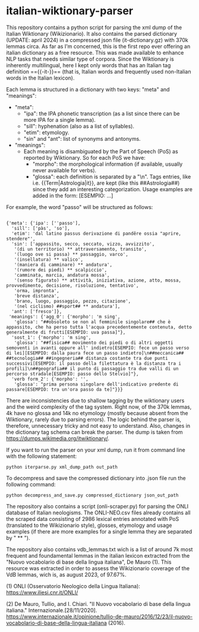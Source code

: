 # italian-wiktionary-parser
This repository contains a python script for parsing the xml dump of the Italian Wiktionary (Wikizionario). It also contains the parsed dictionary (UPDATE: april 2024) in a compressed json file (it-dictionary.gz) with 370k lemmas circa. As far as I'm concerned, this is the first repo ever offering an italian dictionary as a free resource. This was made available to enhance NLP tasks that needs similar type of corpora. Since the Wiktionary is inherently multilingual, here I kept only words that has an Italian tag definition =={{-it-}}== (that is, Italian words and frequently used non-Italian words in the Italian lexicon). 

Each lemma is structured in a dictionary with two keys: "meta" and "meanings":

- "meta":
  - "ipa": the IPA phonetic transcription (as a list since there can be more IPA for a single lemma).
  - "sill": hyphenation (also as a list of syllables).
  - "etim": etymology.
  - "sin" and "ant": list of synonyms and antonyms.
- "meanings":
  - Each meaning is disambiguated by the Part of Speech (PoS) as reported by Wiktionary. So for each PoS we have:
    - "morpho": the morphological information (if available, usually never available for verbs).
    - "glossa": each definition is separated by a "\n". Tags entries, like i.e. {{Term|Astrologia|it}}, are kept (like this ##Astrologia##) since they add an interesting categorization. Usage examples are added in the form: [ESEMPIO: ...]

For example, the word "passo" will be structured as follows:

```

{'meta': {'ipa': ['ˈpasso'],
  'sill': ['pàs', 'so'],
  'etim': 'dal latino passus derivazione di pandĕre ossia "aprire, stendere"',
  'sin': ['appassito, secco, seccato, vizzo, avvizzito',
   '(di un territorio) ** attraversamento, transito',
   '(luogo ove si passa) ** passaggio, varco',
   '(insellatura) ** valico',
   '(maniera di camminare) ** andatura',
   '(rumore dei piedi) ** scalpiccio',
   'camminata, marcia, andatura mossa',
   '(senso figurato) ** attività, iniziativa, azione, atto, mossa, provvedimento, decisione, risoluzione, tentativo',
   'orma, impronta',
   'breve distanza',
   'brano, luogo, passaggio, pezzo, citazione',
   '(nel ciclismo) ##sport## ** andatura'],
  'ant': ['fresco']},
 'meanings': {'agg_0': {'morpho': 'm sing',
   'glossa': "##obsoleto se non al femminile singolare## che è appassito, che ha perso tutta l'acqua precedentemente contenuta, detto generalmente di frutti[ESEMPIO: uva passa]"},
  'sost_1': {'morpho': 'm sing',
   'glossa': "##fisica## movimento dei piedi o di altri oggetti semoventi in avanti oppure all' indietro[ESEMPIO: fece un passo verso di lei][ESEMPIO: dalla paura fece un passo indietro]\n##meccanica## ##tecnologia## ##ingegneria## distanza costante tra due punti successivi[ESEMPIO: il passo della filettatura è la distanza tra i profili]\n##geografia## il punto di passaggio tra due valli di un percorso stradale[ESEMPIO: passo dello Stelvio]"},
  'verb form_2': {'morpho': '',
   'glossa': "prima persona singolare dell'indicativo predente di passare[ESEMPIO: tra un'ora passo da te]"}}}

```

There are inconsistencies due to shallow tagging by the wiktionary users and the weird complexity of the tag system. Right now, of the 370k lemmas, 4k have no glossa and 14k no etymology (mostly because absent from the Wiktionary, rarely due to parsing errors). The logic behind the parser is, therefore, unnecessary tricky and not easy to understand. Also, changes in the dictionary tag schema can break the parser.
The dump is taken from https://dumps.wikimedia.org/itwiktionary/.

If you want to run the parser on your xml dump, run it from command line with the following statement: 

```
python iterparse.py xml_dump_path out_path
```

To decompress and save the compressed dictionary into .json file run the following command:

```
python decompress_and_save.py compressed_dictionary json_out_path
```

The repository also contains a script (onli-scraper.py) for parsing the ONLI database of Italian neologisms. The ONLI-NEO.csv files already contains all the scraped data consisting of 2986 lexical entries annotated with PoS (translated to the Wikizionario style), glosses, etymology and usage examples (if there are more examples for a single lemma they are separated by " ** ").

The repository also contains vdb_lemmas.txt wich is a list of around 7k most frequent and foundamental lemmas in the italian lexicon extracted from the "Nuovo vocabolario di base della lingua italiana", De Mauro (1). This resource was extracted in order to assess the Wikizionario coverage of the VdB lemmas, wich is, as august 2023, of 97.67%.


(1) ONLI (Osservatorio Neologico della Lingua Italiana): https://www.iliesi.cnr.it/ONLI/

(2) De Mauro, Tullio, and I. Chiari. "Il Nuovo vocabolario di base della lingua italiana." Internazionale.[28/11/2020]. https://www.internazionale.it/opinione/tullio-de-mauro/2016/12/23/il-nuovo-vocabolario-di-base-della-lingua-italiana (2016).